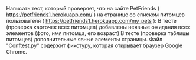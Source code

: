 Написать тест, который проверяет, что на сайте PetFriends ( https://petfriends1.herokuapp.com/ ) на странице со списком питомцев пользователя ( https://petfriends1.herokuapp.com/my_pets ):
В тесте (проверка карточек всех питомцев) добавлены неявные ожидания всех элементов (фото, имя питомца, его возраст)
В тесте (проверка таблицы питомцев) дополнительные явные элементы страницы.
Файл "Conftest.py" содержит фикстуру, которая открывает браузер Google Chrome.
